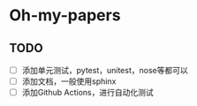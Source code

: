# Oh-my-papers

## TODO
- [ ] 添加单元测试，pytest，unitest，nose等都可以
- [ ] 添加文档，一般使用sphinx
- [ ] 添加Github Actions，进行自动化测试